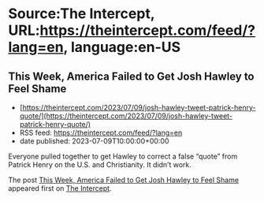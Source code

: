 # Source:The Intercept, URL:https://theintercept.com/feed/?lang=en, language:en-US

## This Week, America Failed to Get Josh Hawley to Feel Shame
 - [https://theintercept.com/2023/07/09/josh-hawley-tweet-patrick-henry-quote/](https://theintercept.com/2023/07/09/josh-hawley-tweet-patrick-henry-quote/)
 - RSS feed: https://theintercept.com/feed/?lang=en
 - date published: 2023-07-09T10:00:00+00:00

<p>Everyone pulled together to get Hawley to correct a false “quote” from Patrick Henry on the U.S. and Christianity. It didn’t work.</p>
<p>The post <a href="https://theintercept.com/2023/07/09/josh-hawley-tweet-patrick-henry-quote/" rel="nofollow">This Week, America Failed to Get Josh Hawley to Feel Shame</a> appeared first on <a href="https://theintercept.com" rel="nofollow">The Intercept</a>.</p>

